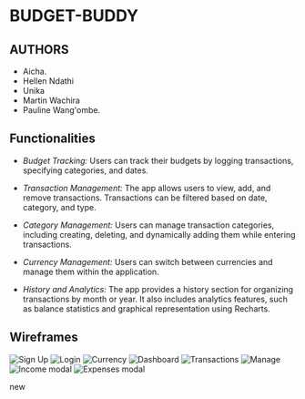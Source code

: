 # BUDGET-BUDDY

## AUTHORS

- Aicha.
- Hellen Ndathi
- Unika
- Martin Wachira
- Pauline Wang'ombe.


## Functionalities

- *Budget Tracking:* Users can track their budgets by logging transactions, specifying categories, and dates.

- *Transaction Management:* The app allows users to view, add, and remove transactions. Transactions can be filtered based on date, category, and type.

- *Category Management:* Users can manage transaction categories, including creating, deleting, and dynamically adding them while entering transactions.

- *Currency Management:* Users can switch between currencies and manage them within the application.

- *History and Analytics:* The app provides a history section for organizing transactions by month or year. It also includes analytics features, such as balance statistics and graphical representation using Recharts.


## Wireframes

![Sign Up](https://github.com/digital-explorers-2/budget-buddy/assets/85700294/ca2e42cb-5361-4acc-82f2-81870392ed12)
![Login](https://github.com/digital-explorers-2/budget-buddy/assets/85700294/da246c94-227e-45dc-97c3-b6b61d0e4b27)
![Currency](https://github.com/digital-explorers-2/budget-buddy/assets/85700294/6f7ca477-9d9d-41cf-a109-3eebbbda9a6c)
![Dashboard](https://github.com/digital-explorers-2/budget-buddy/assets/85700294/6b66ab43-6158-47a2-a6cb-dc8f286caa6b)
![Transactions](https://github.com/digital-explorers-2/budget-buddy/assets/85700294/c31d868d-907e-41ab-b320-5f4303f7f306)
![Manage](https://github.com/digital-explorers-2/budget-buddy/assets/85700294/39e05eff-85a1-4c2b-9e13-f6a89c185607)
![Income modal](https://github.com/digital-explorers-2/budget-buddy/assets/85700294/78fc78a9-41b1-4823-b97c-27e3d3051328)
![Expenses modal](https://github.com/digital-explorers-2/budget-buddy/assets/85700294/2e0af9bb-eef9-4656-bf02-476b5768fb44)


new